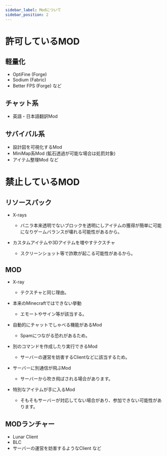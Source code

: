 ```yaml
---
sidebar_label: Modについて
sidebar_position: 2
---
```


# 許可しているMOD
## 軽量化
- OptiFine (Forge)
- Sodium (Fabric)
- Better FPS (Forge)
など

## チャット系
- 英語・日本語翻訳Mod 

## サバイバル系
- 設計図を可視化するMod
- MiniMap系Mod (鉱石透過が可能な場合は処罰対象)
- アイテム整理Mod
など

# 禁止しているMOD
## リソースパック
- X-rays
  - バニラ本来透明でないブロックを透明にしアイテムの獲得が簡単に可能になりゲームバランスが壊れる可能性があるから。

- カスタムアイテムや3Dアイテムを増やすテクスチャ
  - スクリーンショット等で詐欺が起こる可能性があるから。

## MOD 
- X-ray
  - テクスチャと同じ理由。

- 本来のMinecraftではできない挙動
  - エモートやサイン等が該当する。

- 自動的にチャットでしゃべる機能があるMod
  - Spamにつながる恐れがあるため。

- 別のコマンドを作成したり実行できるMod
  - サーバーの運営を妨害するClientなどに該当するため。

- サーバーに別通信が飛ぶMod
  - サーバーから吹き飛ばされる場合があります。

- 特別なアイテムが手に入るMod
  - そもそもサーバーが対応してない場合があり、参加できない可能性があります。

## MODランチャー
- Lunar Client
- BLC
- サーバーの運営を妨害するようなClient
など


